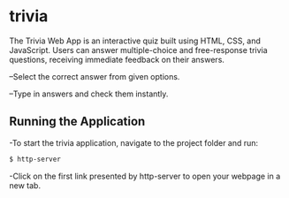 # **trivia**

The Trivia Web App is an interactive quiz built using HTML, CSS, and JavaScript. Users can answer multiple-choice and free-response trivia questions, receiving immediate feedback on their answers.

–Select the correct answer from given options.

–Type in answers and check them instantly.

## Running the Application

-To start the trivia application, navigate to the project folder and run:

   ```bash
$ http-server
   ```

-Click on the first link presented by http-server to open your webpage in a new tab.
